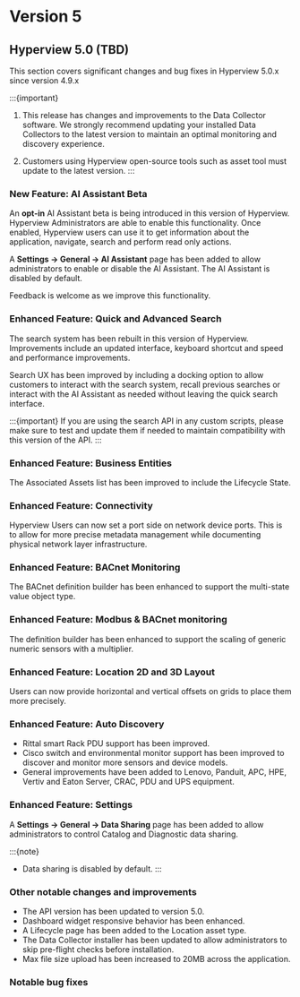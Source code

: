 # Version 5

## Hyperview 5.0 (TBD)

This section covers significant changes and bug fixes in Hyperview 5.0.x since version 4.9.x

:::{important}
1. This release has changes and improvements to the Data Collector software. We strongly recommend updating
   your installed Data Collectors to the latest version to maintain an optimal monitoring and discovery
   experience.

2. Customers using Hyperview open-source tools such as asset tool must update to the latest version.
:::

### New Feature: AI Assistant Beta

An **opt-in** AI Assistant beta is being introduced in this version of Hyperview. Hyperview Administrators are able to enable this functionality. Once enabled, Hyperview users can use it to get information about the application, navigate, search and perform read only actions.

A **Settings -> General -> AI Assistant** page has been added to allow administrators to enable or disable the AI Assistant. The AI Assistant is disabled by default.

Feedback is welcome as we improve this functionality.

### Enhanced Feature: Quick and Advanced Search

The search system has been rebuilt in this version of Hyperview. Improvements include an updated interface, keyboard shortcut and speed and performance improvements.

Search UX has been improved by including a docking option to allow customers to interact with the search system, recall previous searches or interact with the AI Assistant as needed without leaving the quick search interface.

:::{important}
If you are using the search API in any custom scripts, please make sure to test and update them if needed to maintain compatibility with this version of the API.
:::

### Enhanced Feature: Business Entities

The Associated Assets list has been improved to include the Lifecycle State.

### Enhanced Feature: Connectivity

Hyperview Users can now set a port side on network device ports. This is to allow for more precise metadata management while documenting physical network layer infrastructure.

### Enhanced Feature: BACnet Monitoring

The BACnet definition builder has been enhanced to support the multi-state value object type.

### Enhanced Feature: Modbus & BACnet monitoring

The definition builder has been enhanced to support the scaling of generic numeric sensors with a multiplier.

### Enhanced Feature: Location 2D and 3D Layout

Users can now provide horizontal and vertical offsets on grids to place them more precisely.

### Enhanced Feature: Auto Discovery

- Rittal smart Rack PDU support has been improved.
- Cisco switch and environmental monitor support has been improved to discover and monitor more sensors and device models.
- General improvements have been added to Lenovo, Panduit, APC, HPE, Vertiv and Eaton Server, CRAC, PDU and UPS equipment.

### Enhanced Feature: Settings

A **Settings -> General -> Data Sharing** page has been added to allow administrators to control Catalog and Diagnostic data sharing.

:::{note}
- Data sharing is disabled by default.
:::

### Other notable changes and improvements

- The API version has been updated to version 5.0.
- Dashboard widget responsive behavior has been enhanced.
- A Lifecycle page has been added to the Location asset type.
- The Data Collector installer has been updated to allow administrators to skip pre-flight checks before installation.
- Max file size upload has been increased to 20MB across the application.

### Notable bug fixes

